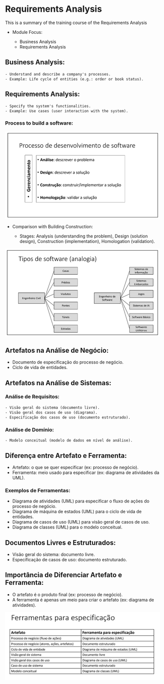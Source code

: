 # Requirements Analysis

This is a summary of the training course of the Requirements Analysis

 - Module Focus:

    - Business Analysis
    - Requirements Analysis


## Business Analysis:

    - Understand and describe a company's processes.
    - Example: Life cycle of entities (e.g.: order or book status).

## Requirements Analysis:

    - Specify the system's functionalities.
    - Example: Use cases (user interaction with the system).

### Process to build a software:
<div align="center">
  <img src="resources/image01.jpg">
</div>


- Comparison with Building Construction:

   - Stages: Analysis (understanding the problem), Design (solution design), Construction (implementation), Homologation (validation).
<div align="center">
  <img src="resources/image02.jpg">
</div>

## Artefatos na Análise de Negócio:

- Documento de especificação do processo de negócio.
- Ciclo de vida de entidades.

## Artefatos na Análise de Sistemas:

### Análise de Requisitos:
    - Visão geral do sistema (documento livre).
    - Visão geral dos casos de uso (diagrama).
    - Especificação dos casos de uso (documento estruturado).
  
### Análise de Domínio:
    - Modelo conceitual (modelo de dados em nível de análise).

## Diferença entre Artefato e Ferramenta:

- Artefato: o que se quer especificar (ex: processo de negócio).
- Ferramenta: meio usado para especificar (ex: diagrama de atividades da UML).

### Exemplos de Ferramentas:

- Diagrama de atividades (UML) para especificar o fluxo de ações do processo de negócio.
- Diagrama de máquina de estados (UML) para o ciclo de vida de entidades.
- Diagrama de casos de uso (UML) para visão geral de casos de uso.
- Diagrama de classes (UML) para o modelo conceitual.

## Documentos Livres e Estruturados:

- Visão geral do sistema: documento livre.
- Especificação de casos de uso: documento estruturado.

## Importância de Diferenciar Artefato e Ferramenta:

- O artefato é o produto final (ex: processo de negócio).
- A ferramenta é apenas um meio para criar o artefato (ex: diagrama de atividades).

<div align="center">
  <img src="resources/image03.jpg">
</div>